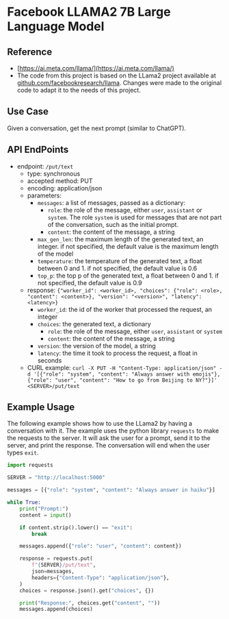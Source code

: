 # Facebook LLAMA2 7B Large Language Model #

## Reference ##

- [https://ai.meta.com/llama/](https://ai.meta.com/llama/)
- The code from this project is based on the LLama2 project available at [github.com/facebookresearch/llama](https://github.com/facebookresearch/llama). Changes were made to the original code to adapt it to the needs of this project.

## Use Case ##

Given a conversation, get the next prompt (similar to ChatGPT).

## API EndPoints ##

- endpoint: `/put/text`
    - type: synchronous
    - accepted method: PUT
    - encoding: application/json
    - parameters:
        - `messages`: a list of messages, passed as a dictionary:
            - `role`: the role of the message, either `user`, `assistant` or `system`. The role `system` is used for messages that are not part of the conversation, such as the initial prompt.
            - `content`: the content of the message, a string
        - `max_gen_len`: the maximum length of the generated text, an integer. if not specified, the default value is the maximum length of the model
        - `temperature`: the temperature of the generated text, a float between 0 and 1. if not specified, the default value is 0.6
        - `top_p`: the top p of the generated text, a float between 0 and 1. if not specified, the default value is 0.9
    - response: `{"worker_id": <worker_id>, "choices": {"role": <role>, "content": <content>}, "version": "<version>", "latency": <latency>}`
        - `worker_id`: the id of the worker that processed the request, an integer
        - `choices`: the generated text, a dictionary
            - `role`: the role of the message, either `user`, `assistant` or `system`
            - `content`: the content of the message, a string
        - `version`: the version of the model, a string
        - `latency`: the time it took to process the request, a float in seconds
    - CURL example: `curl -X PUT -H "Content-Type: application/json" -d '[{"role": "system", "content": "Always answer with emojis"}, {"role": "user", "content": "How to go from Beijing to NY?"}]' <SERVER>/put/text`

## Example Usage ##

The following example shows how to use the LLama2 by having a conversation with it. The example uses the python library `requests` to make the requests to the server. It will ask the user for a prompt, send it to the server, and print the response. The conversation will end when the user types `exit`.

```python
import requests

SERVER = "http://localhost:5000"

messages = [{"role": "system", "content": "Always answer in haiku"}]

while True:
    print("Prompt:")
    content = input()

    if content.strip().lower() == "exit":
        break

    messages.append({"role": "user", "content": content})

    response = requests.put(
        f"{SERVER}/put/text",
        json=messages,
        headers={"Content-Type": "application/json"},
    )
    choices = response.json().get("choices", {})

    print("Response:", choices.get("content", ""))
    messages.append(choices)
```
